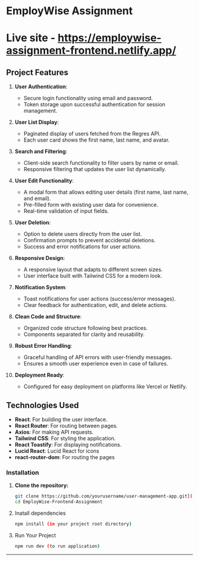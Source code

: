 # EmployWise Assignment

# Live site - https://employwise-assignment-frontend.netlify.app/

## Project Features

1. **User Authentication**:
   - Secure login functionality using email and password.
   - Token storage upon successful authentication for session management.

2. **User List Display**:
   - Paginated display of users fetched from the Regres API.
   - Each user card shows the first name, last name, and avatar.

3. **Search and Filtering**:
   - Client-side search functionality to filter users by name or email.
   - Responsive filtering that updates the user list dynamically.

4. **User Edit Functionality**:
   - A modal form that allows editing user details (first name, last name, and email).
   - Pre-filled form with existing user data for convenience.
   - Real-time validation of input fields.

5. **User Deletion**:
   - Option to delete users directly from the user list.
   - Confirmation prompts to prevent accidental deletions.
   - Success and error notifications for user actions.

6. **Responsive Design**:
   - A responsive layout that adapts to different screen sizes.
   - User interface built with Tailwind CSS for a modern look.

7. **Notification System**:
   - Toast notifications for user actions (success/error messages).
   - Clear feedback for authentication, edit, and delete actions.

8. **Clean Code and Structure**:
   - Organized code structure following best practices.
   - Components separated for clarity and reusability.

9. **Robust Error Handling**:
   - Graceful handling of API errors with user-friendly messages.
   - Ensures a smooth user experience even in case of failures.

10. **Deployment Ready**:
    - Configured for easy deployment on platforms like Vercel or Netlify.

## Technologies Used

- **React**: For building the user interface.
- **React Router**: For routing between pages.
- **Axios**: For making API requests.
- **Tailwind CSS**: For styling the application.
- **React Toastify**: For displaying notifications.
- **Lucid React**: Lucid React for icons
- **react-router-dom**: For routing the pages

### Installation

1. **Clone the repository:**

   ```bash
   git clone https://github.com/yourusername/user-management-app.git](https://github.com/Vaibhav4228/EmployWise-Frontend-Assignment
   cd EmployWise-Frontend-Assignment
   ```
2. Inatall dependencies
   ```bash
   npm install (in your project root directory)
   ```
3. Run Your Project
   ```bash
   npm run dev (to run application)
   ```

---
